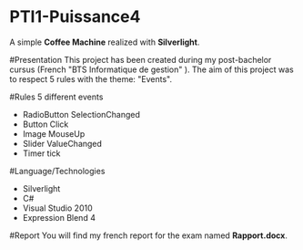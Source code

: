 PTI1-Puissance4
===============

A simple **Coffee Machine** realized with **Silverlight**.

#Presentation
This project has been created during my post-bachelor cursus (French "BTS Informatique de gestion" ).
The aim of this project was to respect 5 rules with the theme: "Events".

#Rules
5 different events
- RadioButton SelectionChanged
- Button Click
- Image MouseUp
- Slider ValueChanged
- Timer tick

#Language/Technologies
- Silverlight
- C#
- Visual Studio 2010
- Expression Blend 4

#Report
You will find my french report for the exam named **Rapport.docx**.
